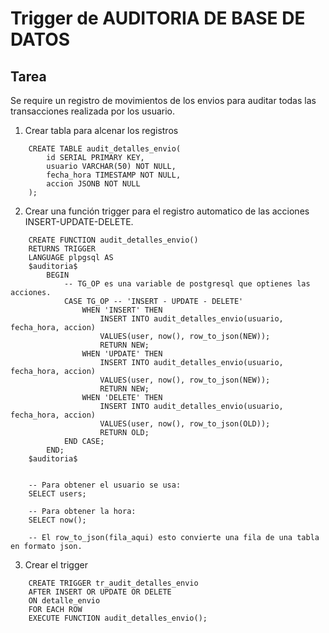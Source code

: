 # Trigger de AUDITORIA DE BASE DE DATOS

## Tarea
Se require un registro de movimientos de los envios para auditar todas las 
transacciones realizada por los usuario.

1. Crear tabla para alcenar los registros
~~~
    CREATE TABLE audit_detalles_envio(
        id SERIAL PRIMARY KEY,
        usuario VARCHAR(50) NOT NULL,
        fecha_hora TIMESTAMP NOT NULL,
        accion JSONB NOT NULL
    );
~~~

2. Crear una función trigger para el registro automatico de las acciones
INSERT-UPDATE-DELETE.

~~~
    CREATE FUNCTION audit_detalles_envio()
    RETURNS TRIGGER
    LANGUAGE plpgsql AS 
    $auditoria$
        BEGIN
            -- TG_OP es una variable de postgresql que optienes las acciones.
            CASE TG_OP -- 'INSERT - UPDATE - DELETE'
                WHEN 'INSERT' THEN
                    INSERT INTO audit_detalles_envio(usuario, fecha_hora, accion)
                    VALUES(user, now(), row_to_json(NEW));
                    RETURN NEW;
                WHEN 'UPDATE' THEN
                    INSERT INTO audit_detalles_envio(usuario, fecha_hora, accion)
                    VALUES(user, now(), row_to_json(NEW));
                    RETURN NEW;
                WHEN 'DELETE' THEN
                    INSERT INTO audit_detalles_envio(usuario, fecha_hora, accion)
                    VALUES(user, now(), row_to_json(OLD));
                    RETURN OLD;
            END CASE;
        END;
    $auditoria$


    -- Para obtener el usuario se usa:
    SELECT users;

    -- Para obtener la hora:
    SELECT now();

    -- El row_to_json(fila_aqui) esto convierte una fila de una tabla en formato json. 
~~~

3. Crear el trigger
~~~
    CREATE TRIGGER tr_audit_detalles_envio
    AFTER INSERT OR UPDATE OR DELETE
    ON detalle_envio
    FOR EACH ROW
    EXECUTE FUNCTION audit_detalles_envio();
~~~